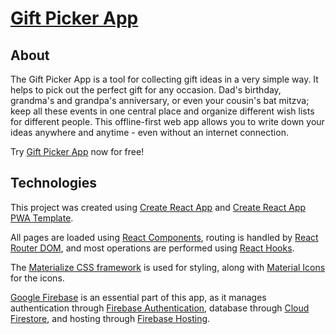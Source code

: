 # [Gift Picker App](https://github.com/LoukaOctave/Gift-Picker-App-React)

## About

The Gift Picker App is a tool for collecting gift ideas in a very simple way. It helps to pick out the perfect gift for any occasion. Dad's birthday, grandma's and grandpa's anniversary, or even your cousin's bat mitzva; keep all these events in one central place and organize different wish lists for different people.
This offline-first web app allows you to write down your ideas anywhere and anytime - even without an internet connection.

Try [Gift Picker App](http://gift-picker-app-1b88e.web.app/) now for free!

## Technologies

This project was created using [Create React App](https://github.com/facebook/create-react-app) and [Create React App PWA Template](https://www.npmjs.com/package/cra-template-pwa).

All pages are loaded using [React Components](https://reactjs.org/docs/react-component.html), routing is handled by [React Router DOM](https://reactrouter.com/web/guides/quick-start), and most operations are performed using [React Hooks](https://reactjs.org/docs/hooks-intro.html).

The [Materialize CSS framework](https://materializecss.com/) is used for styling, along with [Material Icons](https://material.io/resources/icons/?style=baseline) for the icons.

[Google Firebase](https://firebase.google.com/) is an essential part of this app, as it manages authentication through [Firebase Authentication](https://firebase.google.com/docs/auth?authuser=0), database through [Cloud Firestore](https://firebase.google.com/docs/firestore?authuser=0), and hosting through [Firebase Hosting](https://firebase.google.com/docs/hosting?authuser=0).


